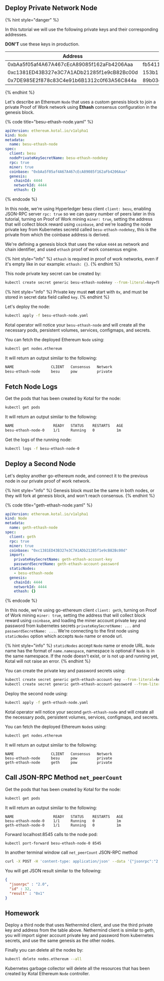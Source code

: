 ## Deploy Private Network Node

{% hint style="danger" %}

In this tutorial we will use the following private keys and their corresponding addresses. 

**DON'T** use these keys in production.

| Address                                    | Private Key                                                      |
| ------------------------------------------ | ---------------------------------------------------------------- |
| 0xbAa5f05af4A67A467cEcA89085f162aFb4206Aaa | fb5411342ae51291447515c89bcf6a057e3dbd0b51e060c45cb73406c38f851d |
| 0xc1381ED43B327e3C7A1ADb21285f1e9cB82Bc00d | 153b174f5e9948ae4678baed54f88244cc9c39d56b9f17ecef93d7ede633f56b |
| 0x7DE985E2f878c83C4e91b6B1312c0f63A56C844a | 89b03c4de62d61be16d22e09c8a48929a9bccd11fa6b37809cfef290292bcba3 |

{% endhint %}

Let's describe an Ethereum `Node` that uses a custom genesis block to join a private Proof of Work network using **Ethash** consensus configuration in the genesis block.

{% code title="besu-ethash-node.yaml" %}
```yaml
apiVersion: ethereum.kotal.io/v1alpha1
kind: Node
metadata:
  name: besu-ethash-node
spec:
  client: besu
  nodePrivateKeySecretName: besu-ethash-nodekey
  rpc: true
  miner: true
  coinbase: "0xbAa5f05af4A67A467cEcA89085f162aFb4206Aaa"
  genesis:
    chainId: 4444
    networkId: 4444
    ethash: {}
```
{% endcode %}

In this node, we're using Hyperledger besu client `client: besu`, enabling JSON-RPC server `rpc: true` so we can query number of peers later in this tutorial, turning on Proof of Work mining `miner: true`, setting the address that will collect block reward using `coinbase`, and we're loading the node private key from Kubernetes secretd called `besu-ethash-nodekey`, this is the private from which the coinbase address is derived.

We're defining a genesis block that uses the value `4444` as network and chain identifier, and used `ethash` proof of work consensus engine.

{% hint style="info" %}
`ethash` is required in proof of work networks, even if it's empty like in our example: `ethash: {}`.
{% endhint %}

This node private key secret can be created by:

```bash
kubectl create secret generic besu-ethash-nodekey --from-literal=key=fb5411342ae51291447515c89bcf6a057e3dbd0b51e060c45cb73406c38f851d
```

{% hint style="info" %}
Private key must **not** start with `0x`, and must be stored in secret data field called `key`.
{% endhint %}

Let's deploy the node:

```bash
kubectl apply -f besu-ethash-node.yaml
```

Kotal operator will notice your `besu-ethash-node` and will create all the necessary pods, persistent volumes, services, configmaps, and secrets.

You can fetch the deployed Ethereum `Node` using:

```bash
kubectl get nodes.ethereum
```

It will return an output similar to the following:

```bash
NAME                 CLIENT   Consensus   Network
besu-ethash-node     besu     pow         private
```

## Fetch Node Logs

Get the pods that has been created by Kotal for the node:

```bash
kubectl get pods
```
It will return an output similar to the following:

```bash
NAME                  READY   STATUS    RESTARTS   AGE
besu-ethash-node-0    1/1     Running   0          1m
```

Get the logs of the running node:

```bash
kubectl logs -f besu-ethash-node-0
```

## Deploy a Second Node

Let's deploy another go-ethereum node, and connect it to the previous node in our private proof of work network.

{% hint style="info" %}
Genesis block must be the same in both nodes, or they will fork at genesis block, and won't reach consensus.
{% endhint %}

{% code title="geth-ethash-node.yaml" %}
```yaml
apiVersion: ethereum.kotal.io/v1alpha1
kind: Node
metadata:
  name: geth-ethash-node
spec:
  client: geth
  rpc: true
  miner: true
  coinbase: "0xc1381ED43B327e3C7A1ADb21285f1e9cB82Bc00d"
  import:
    privateKeySecretName: geth-ethash-account-key
    passwordSecretName: geth-ethash-account-password
  staticNodes:
    - besu-ethash-node
  genesis:
    chainId: 4444
    networkId: 4444
    ethash: {}
```
{% endcode %}

In this node, we're using go-ethereum client `client: geth`, turning on Proof of Work mining `miner: true`, setting the address that will collect block reward using `coinbase`, and loading the miner account private key and password from kubernetes secrets `privateKeySecretName: ...` and `passwordSecretName: ...`. We're connecting to the first node using `staticNodes` option which accepts `Node` name or enode url.

{% hint style="info" %}
`staticNodes` accept `Node` name or enode URL. `Node` name has the format of `name.namespace`, namespace is optional if `Node` is in the same namespace. If the node doesn't exist, or is not up and running yet, Kotal will not raise an error.
{% endhint %}

You can create the private key and password secrets using:

```bash
kubectl create secret generic geth-ethash-account-key --from-literal=key=153b174f5e9948ae4678baed54f88244cc9c39d56b9f17ecef93d7ede633f56b
kubectl create secret generic geth-ethash-account-password --from-literal=password=s3cr3t
```

Deploy the second node using:

```bash
kubectl apply -f geth-ethash-node.yaml
```

Kotal operator will notice your second `geth-ethash-node` and will create all the necessary pods, persistent volumes, services, configmaps, and secrets.

You can fetch the deployed Ethereum `Node`s using:

```bash
kubectl get nodes.ethereum
```
It will return an output similar to the following:

```
NAME                 CLIENT   Consensus   Network
besu-ethash-node     besu     pow         private
geth-ethash-node     geth     pow         private
```

## Call JSON-RPC Method `net_peerCount`

Get the pods that has been created by Kotal for the node:

```bash
kubectl get pods
```

It will return an output similar to the following:

```
NAME                  READY   STATUS    RESTARTS   AGE
besu-ethash-node-0    1/1     Running   0          1m
geth-ethash-node-0    1/1     Running   0          1m
```

Forward localhost:8545 calls to the node pod:

```bash
kubectl port-forward besu-ethash-node-0 8545
```

In another terminal window call `net_peerCount` JSON-RPC method

```bash
curl -X POST -H 'content-type: application/json' --data '{"jsonrpc":"2.0","method":"net_peerCount","params":[],"id":32}' http://127.0.0.1:8545
```

You will get JSON result similar to the following:

```json
{
  "jsonrpc" : "2.0",
  "id" : 32,
  "result" : "0x1"
}
```

## Homework

Deploy a third node that uses Nethermind client, and use the third private key and address from the table above. Nethermind client is similar to geth, you will import signer account private key and password from kubernetes secrets, and use the same genesis as the other nodes.


Finally you can delete all the nodes by:

```bash
kubectl delete nodes.ethereum --all
```

Kubernetes garbage collector will delete all the resources that has been created by Kotal Ethereum `Node` controller.

